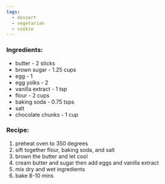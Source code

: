 ```yaml
---
tags:
  - dessert
  - vegetarian
  - cookie
---
```

### Ingredients:
- butter - 2 sticks
- brown sugar - 1.25 cups
- egg - 1
- egg yolks - 2
- vanilla extract - 1 tsp
- flour - 2 cups
- baking soda - 0.75 tsps
- salt
- chocolate chunks - 1 cup

### Recipe:
1. preheat oven to 350 degrees
2. sift together flour, baking soda, and salt
3. brown the butter and let cool
4. cream butter and sugar then add eggs and vanilla extract
5. mix dry and wet ingredients
6. bake 8-10 mins